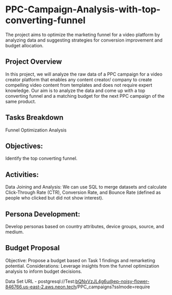 # PPC-Campaign-Analysis-with-top-converting-funnel

The project aims to optimize the marketing funnel for a video platform by analyzing data and suggesting strategies for conversion improvement and budget allocation.

## Project Overview
In this project, we will analyze the raw data of a PPC campaign for a video creator platform that enables any content creator/ company to create compelling video content from templates and does not require expert knowledge. Our aim is to analyze the data and come up with a top converting funnel and a matching budget for the next PPC campaign of the same product.

## Tasks Breakdown
Funnel Optimization Analysis

## Objectives:
Identify the top converting funnel.

## Activities:
Data Joining and Analysis:
We can use SQL to merge datasets and calculate Click-Through Rate (CTR), Conversion Rate, and Bounce Rate (defined as people who clicked but did not show interest).

## Persona Development:
Develop personas based on country attributes, device groups, source, and medium.

## Budget Proposal
Objective: Propose a budget based on Task 1 findings and remarketing potential. Considerations: Leverage insights from the funnel optimization analysis to inform budget decisions.

Data Set URL -
postgresql://Test:bQNxVzJL4g6u@ep-noisy-flower-846766.us-east-2.aws.neon.tech/PPC_campaigns?sslmode=require

